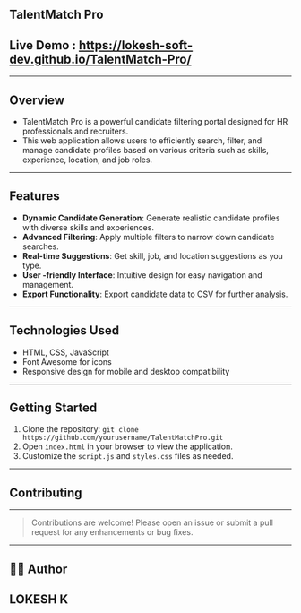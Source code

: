 ## TalentMatch Pro

## Live Demo : https://lokesh-soft-dev.github.io/TalentMatch-Pro/
---
## Overview
- TalentMatch Pro is a powerful candidate filtering portal designed for HR professionals and recruiters. 
- This web application allows users to efficiently search, filter, and manage candidate profiles based on various criteria such as skills, experience, location, and job roles.
---
## Features
- **Dynamic Candidate Generation**: Generate realistic candidate profiles with diverse skills and experiences.
- **Advanced Filtering**: Apply multiple filters to narrow down candidate searches.
- **Real-time Suggestions**: Get skill, job, and location suggestions as you type.
- **User -friendly Interface**: Intuitive design for easy navigation and management.
- **Export Functionality**: Export candidate data to CSV for further analysis.
---
## Technologies Used
- HTML, CSS, JavaScript
- Font Awesome for icons
- Responsive design for mobile and desktop compatibility
---
## Getting Started
1. Clone the repository: `git clone https://github.com/yourusername/TalentMatchPro.git`
2. Open `index.html` in your browser to view the application.
3. Customize the `script.js` and `styles.css` files as needed.
---
## Contributing
---
> Contributions are welcome! Please open an issue or submit a pull request for any enhancements or bug fixes.
---
## 🧑‍💻 Author

**LOKESH K**
---
 
